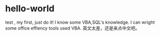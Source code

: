 # hello-world
test , my first, just do it!
I know some VBA,SQL's knowledge.
I can wright some office effiency tools used VBA.
英文太差，还是来点中文吧。
